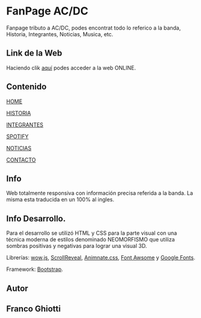 # FanPage AC/DC

Fanpage tributo a AC/DC, podes encontrat todo lo referico a la banda, Historia, Integrantes, Noticias, Musica, etc.

## Link de la Web

Haciendo clik [aquí](https://francogh.github.io/webACDC/) podes acceder a la web ONLINE.

## Contenido



[HOME](https://francogh.github.io/webACDC/)

[HISTORIA](https://francogh.github.io/webACDC/historia.html/) 

[INTEGRANTES](https://francogh.github.io/webACDC/integrantes.html)

[SPOTIFY](https://francogh.github.io/webACDC/spotify.html)

[NOTICIAS](https://francogh.github.io/webACDC/news.html)

[CONTACTO](https://francogh.github.io/webACDC/contact.html)


## Info
Web totalmente responsiva con información precisa referida a la banda. La misma esta traducida en un 100% al ingles. 

## Info Desarrollo.
Para el desarrollo se utilizó HTML y CSS para la parte visual con una técnica moderna de estilos denominado NEOMORFISMO que utiliza sombras positivas y negativas para lograr una visual 3D.

Librerías: [wow.js](https://wowjs.uk/), [ScrollReveal](https://scrollrevealjs.org/), [Animnate.css](https://animate.style/), [Font Awsome](https://fontawesome.com/) y [Google Fonts](https://fonts.google.com/).

Framework: [Bootstrap](https://getbootstrap.com/).





## Autor
## Franco Ghiotti